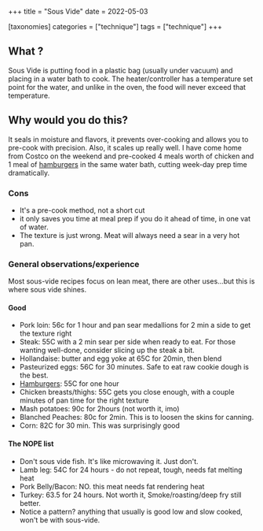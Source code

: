 +++
title = "Sous Vide"
date = 2022-05-03

[taxonomies]
categories = ["technique"]
tags = ["technique"]
+++


## What ?

Sous Vide is putting food in a plastic bag (usually under vacuum) and placing in a water bath to cook.
The heater/controller has a temperature set point for the water, and unlike in the oven, the food 
will never exceed that temperature.   

## Why would you do this?

It seals in moisture and flavors, it prevents over-cooking and allows you to pre-cook with precision.
Also, it scales up really well.  I have come home from Costco on the weekend and pre-cooked 4 meals worth of chicken and 1 meal of [hamburgers](recipes/hamburgers)
 in the same water bath, cutting week-day prep time dramatically.

### Cons

- It's a pre-cook method, not a short cut
- it only saves you time at meal prep if you do it ahead of time, in one vat of water.
- The texture is just wrong.  Meat will always need a sear in a very hot pan.


### General observations/experience

Most sous-vide recipes focus on lean meat, there are other uses...but this is where sous vide shines.

#### Good

- Pork loin: 56c for 1 hour and pan sear medallions for 2 min a side to get the texture right
- Steak: 55C with a 2 min sear per side when ready to eat. For those wanting well-done, consider slicing up the steak a bit.
- Hollandaise: butter and egg yoke at 65C for 20min, then blend
- Pasteurized eggs: 56C for 30 minutes.  Safe to eat raw cookie dough is the best.
- [Hamburgers](recipes/hamburgers): 55C for one hour
- Chicken breasts/thighs: 55C gets you close enough, with a couple minutes of pan time for the right texture
- Mash potatoes: 90c for 2hours (not worth it, imo)
- Blanched Peaches: 80c for 2min.  This is to loosen the skins for canning.
- Corn: 82C for 30 min. This was surprisingly good

#### The NOPE list

- Don't sous vide fish.  It's like microwaving it. Just don't.
- Lamb leg: 54C for 24 hours - do not repeat, tough, needs fat melting heat
- Pork Belly/Bacon: NO. this meat needs fat rendering heat
- Turkey: 63.5 for 24 hours.  Not worth it, Smoke/roasting/deep fry still better.
- Notice a pattern?  anything that usually is good low and slow cooked, won't be with sous-vide.
